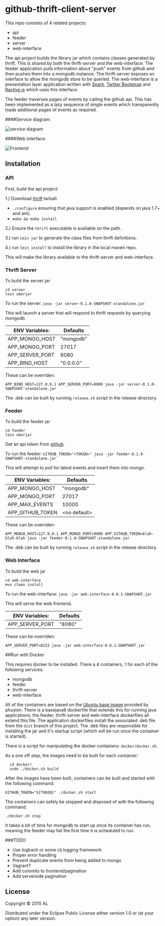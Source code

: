 # github-thrift-client-server

This repo consists of 4 related projects:
 - api     
 - feeder
 - server
 - web-interface 

The api project builds the library jar which contains classes generated by thrift. This is shared by both the thrift-server and the web-interface. The feeder application pulls information about "push" events from github and then pushes them into a mongodb instance. The thrift-server exposes an interface to allow the mongodb store to be queried. The web-interface is a presentation layer application written with [Spark](http://sparkjava.com), [Twitter Bootstrap](http://getbootstrap.com/) and [Ractive.js](http://www.ractivejs.org/) which uses this interface.  

The feeder traverses pages of events by calling the github api. This has been implemented as a lazy sequence of single events which transparently loads additional pages of events as required. 

####Service diagram:

![service diagram](https://docs.google.com/drawings/d/1zKKj4PVYpQ7R5aJqwsWMgEWNtw9_KOGamkyxqrI0q3E/pub?w=960&h=720 "Service diagram")

####Web interface:

![Frontend](https://docs.google.com/drawings/d/1aZ1LHbhza6NkKPTSBnTETqkLH9MzgYZ1dfqAPaEeoVw/pub?w=1207&h=614)

## Installation

### API

First, build the api project:

1.) Download [thrift](http://thrift.apache.org/) tarball:
   * `./configure` ensuring that java support is enabled (depends on java 1.7+ and ant).
   * `make && make install`

2.) Ensure the `thrift` executable is available on the path.

3.) run `lein jar` to generate the class files from thrift definitions.

4.) run `lein install` to install the library in the local maven repo.

This will make the library available to the thrift-server and web-interface.

### Thrift Server

To build the server jar:

```
cd server
lein uberjar
```

To run the server: `java -jar server-0.1.0-SNAPSHOT-standalone.jar`

This will launch a server that will respond to thrift requests by querying mongodb.

|ENV Variables:    | Defaults  |
|------------------|-----------| 
| APP_MONGO_HOST   | "mongodb" |
| APP_MONGO_PORT   | 27017     |
| APP_SERVER_PORT  | 8080      |
| APP_BIND_HOST    | "0.0.0.0" |

These can be overriden:

`APP_BIND_HOST=127.0.0.1 APP_SERVER_PORT=9000 java -jar server-0.1.0-SNAPSHOT-standalone.jar`

The .deb can be built by running `release.sh` script in the release directory.

### Feeder

To build the feeder jar 

```
cd feeder
lein uberjar
```

Get an api token from [github](https://github.com/blog/1509-personal-api-tokens).

To run the feeder: `GITHUB_TOKEN="<TOKEN>" java -jar feeder-0.1.0-SNAPSHOT-standalone.jar`

This will attempt to poll for latest events and insert them into mongo.

|ENV Variables:    | Defaults           |
|------------------|--------------------| 
| APP_MONGO_HOST   | "mongodb"          |
| APP_MONGO_PORT   | 27017              |
| APP_MAX_EVENTS   | 10000              |
| APP_GITHUB_TOKEN | &lt;no default&gt; |

These can be overriden:

`APP_MONGO_HOST=127.0.0.1 APP_MONGO_PORT=9000 APP_GITHUB_TOKEN=blah-blah-blah java -jar feeder-0.1.0-SNAPSHOT-standalone.jar`

The .deb can be built by running `release.sh` script in the release directory.

### Web Interface

To build the web jar

```
cd web-interface
mvn clean install
```
To run the web-interface: `java -jar web-interface-0.0.1-SNAPSHOT.jar`

This will serve the web frontend.

|ENV Variables:    | Defaults           |
|------------------|--------------------|
| APP_SERVER_PORT   | "8080"            |

These can be overriden:

`APP_SERVER_PORT=8222 java -jar web-interface-0.0.1-SNAPSHOT.jar`

##Run with Docker

This requires docker to be installed. There a 4 containers, 1 for each of the following services:
 * mongodb
 * feeder
 * thrift-server 
 * web-interface

All of the containers are based on the [Ubuntu base image](http://phusion.github.io/baseimage-docker/) provided by phusion.
There is a basejava8 dockerfile that extends this for running java applications; the feeder, thrift-server and web-interface dockerfiles all extend this file. 
The application dockerfiles install the associated .deb file from the `dist` branch of this project. The .deb files are responsible for installing the jar and it's startup script (which will be run once the container is started).

There is a script for manipulating the docker containers: `docker/docker.sh`.

As a one off step, the images need to be built for each container:
```
  cd docker/
  sudo ./docker.sh build
```

After the images have been built, containers can be built and started with the following command:
```  
GITHUB_TOKEN="${TOKEN}" ./docker.sh start
```

The containers can safely be stopped and disposed of with the following command:
```
./docker.sh stop
```

It takes a bit of time for mongodb to start up once its container has run, meaning the feeder may fail the first time it is scheduled to run.

###TODO
* Use logback or some clj logging framework 
* Proper error handling
* Prevent duplicate events from being added to mongo
* Vagrant?
* Add commits to frontend/pagination
* Add serverside pagination

## License

Copyright © 2015 AL

Distributed under the Eclipse Public License either version 1.0 or (at
your option) any later version.

